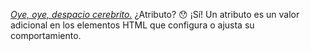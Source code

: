 [_Oye, oye, despacio cerebrito._](https://www.youtube.com/watch?v=GFCKITI6dXI) ¿Atributo? :hushed: ¡Sí! Un atributo es un valor adicional en los elementos HTML que configura o ajusta su comportamiento.